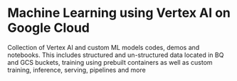 # Machine Learning using Vertex AI on Google Cloud

Collection of Vertex AI and custom ML models codes, demos and notebooks. This includes structured and un-structured data located in BQ and GCS buckets, training using prebuilt containers as well as custom training, inference, serving, pipelines and more
